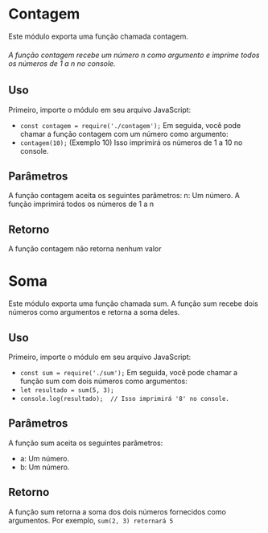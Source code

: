 # Contagem
Este módulo exporta uma função chamada contagem. 
<h6>A função contagem recebe um número n como argumento e imprime todos os números de 1 a n no console.</h6>


## Uso
Primeiro, importe o módulo em seu arquivo JavaScript:
- ```const contagem = require('./contagem');```
Em seguida, você pode chamar a função contagem com um número como argumento:
- ```contagem(10);```
(Exemplo 10)
Isso imprimirá os números de 1 a 10 no console.
## Parâmetros
A função contagem aceita os seguintes parâmetros:
n: Um número. A função imprimirá todos os números de 1 a n
## Retorno 
A função contagem não retorna nenhum valor
# Soma
Este módulo exporta uma função chamada sum. A função sum recebe dois números como argumentos e retorna a soma deles.
## Uso
Primeiro, importe o módulo em seu arquivo JavaScript:
- ```const sum = require('./sum');```
Em seguida, você pode chamar a função sum com dois números como argumentos:
- ```let resultado = sum(5, 3);```
- ```console.log(resultado);  // Isso imprimirá '8' no console.```
## Parâmetros
A função sum aceita os seguintes parâmetros:

- a: Um número.
- b: Um número.
## Retorno
A função sum retorna a soma dos dois números fornecidos como argumentos. Por exemplo, ```sum(2, 3) retornará 5```
#
#
#
#
